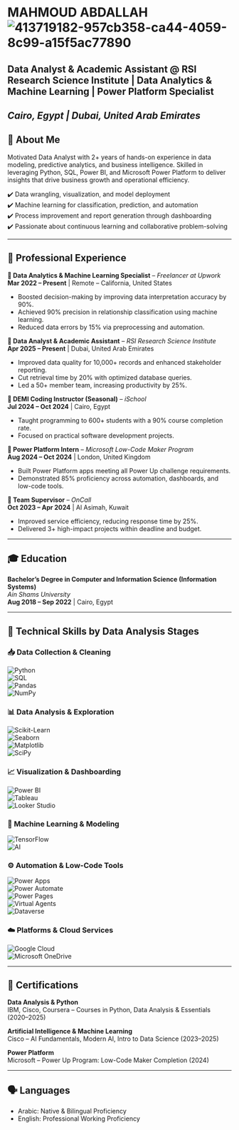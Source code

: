 # MAHMOUD ABDALLAH  ![413719182-957cb358-ca44-4059-8c99-a15f5ac77890](https://github.com/user-attachments/assets/eca4abef-1f6b-4020-85e1-0344ca7610c9)

## Data Analyst & Academic Assistant @ RSI Research Science Institute | Data Analytics & Machine Learning | Power Platform Specialist  
*Cairo, Egypt  |  Dubai, United Arab Emirates*
---

## 👤 About Me

Motivated Data Analyst with 2+ years of hands-on experience in data modeling, predictive analytics, and business intelligence. Skilled in leveraging Python, SQL, Power BI, and Microsoft Power Platform to deliver insights that drive business growth and operational efficiency.

✔️ Data wrangling, visualization, and model deployment  
✔️ Machine learning for classification, prediction, and automation  
✔️ Process improvement and report generation through dashboarding  
✔️ Passionate about continuous learning and collaborative problem-solving

---

## 💼 Professional Experience

**🔹 Data Analytics & Machine Learning Specialist** – *Freelancer at Upwork*  
**Mar 2022 – Present** | Remote – California, United States  
- Boosted decision-making by improving data interpretation accuracy by 90%.  
- Achieved 90% precision in relationship classification using machine learning.  
- Reduced data errors by 15% via preprocessing and automation.

**🔹 Data Analyst & Academic Assistant** – *RSI Research Science Institute*  
**Apr 2025 – Present** | Dubai, United Arab Emirates  
- Improved data quality for 10,000+ records and enhanced stakeholder reporting.  
- Cut retrieval time by 20% with optimized database queries.  
- Led a 50+ member team, increasing productivity by 25%.

**🔹 DEMI Coding Instructor (Seasonal)** – *iSchool*  
**Jul 2024 – Oct 2024** | Cairo, Egypt  
- Taught programming to 600+ students with a 90% course completion rate.  
- Focused on practical software development projects.

**🔹 Power Platform Intern** – *Microsoft Low-Code Maker Program*  
**Aug 2024 – Oct 2024** | London, United Kingdom  
- Built Power Platform apps meeting all Power Up challenge requirements.  
- Demonstrated 85% proficiency across automation, dashboards, and low-code tools.

**🔹 Team Supervisor** – *OnCall*  
**Oct 2023 – Apr 2024** | Al Asimah, Kuwait  
- Improved service efficiency, reducing response time by 25%.  
- Delivered 3+ high-impact projects within deadline and budget.

---

## 🎓 Education

**Bachelor’s Degree in Computer and Information Science (Information Systems)**  
*Ain Shams University*  
**Aug 2018 – Sep 2022** | Cairo, Egypt

---

## 🔧 Technical Skills by Data Analysis Stages

### 📥 Data Collection & Cleaning
![Python](https://img.shields.io/badge/Python-3776AB?style=for-the-badge&logo=python&logoColor=white)  
![SQL](https://img.shields.io/badge/SQL-CC2927?style=for-the-badge&logo=microsoftsqlserver&logoColor=white)  
![Pandas](https://img.shields.io/badge/Pandas-150458?style=for-the-badge&logo=pandas&logoColor=white)  
![NumPy](https://img.shields.io/badge/NumPy-013243?style=for-the-badge&logo=numpy&logoColor=white)

### 📊 Data Analysis & Exploration
![Scikit-Learn](https://img.shields.io/badge/Scikit--Learn-F7931E?style=for-the-badge&logo=scikit-learn&logoColor=white)  
![Seaborn](https://img.shields.io/badge/Seaborn-008080?style=for-the-badge&logo=python&logoColor=white)  
![Matplotlib](https://img.shields.io/badge/Matplotlib-11557C?style=for-the-badge&logo=python&logoColor=white)  
![SciPy](https://img.shields.io/badge/SciPy-8CAAE6?style=for-the-badge&logo=scipy&logoColor=white)

### 📈 Visualization & Dashboarding
![Power BI](https://img.shields.io/badge/PowerBI-F2C811?style=for-the-badge&logo=powerbi&logoColor=black)  
![Tableau](https://img.shields.io/badge/Tableau-E97627?style=for-the-badge&logo=tableau&logoColor=white)  
![Looker Studio](https://img.shields.io/badge/Looker%20Studio-4285F4?style=for-the-badge&logo=google&logoColor=white)

### 🤖 Machine Learning & Modeling
![TensorFlow](https://img.shields.io/badge/TensorFlow-FF6F00?style=for-the-badge&logo=tensorflow&logoColor=white)  
![AI](https://img.shields.io/badge/AI-00ADD8?style=for-the-badge&logo=OpenAI&logoColor=white)

### ⚙️ Automation & Low-Code Tools
![Power Apps](https://img.shields.io/badge/Power%20Apps-742774?style=for-the-badge&logo=powerapps&logoColor=white)  
![Power Automate](https://img.shields.io/badge/Power%20Automate-0066FF?style=for-the-badge&logo=powerautomate&logoColor=white)  
![Power Pages](https://img.shields.io/badge/Power%20Pages-4CAF50?style=for-the-badge&logo=microsoft&logoColor=white)  
![Virtual Agents](https://img.shields.io/badge/Virtual%20Agents-00A4EF?style=for-the-badge&logo=microsoft&logoColor=white)  
![Dataverse](https://img.shields.io/badge/Dataverse-8E44AD?style=for-the-badge&logo=microsoft&logoColor=white)

### ☁️ Platforms & Cloud Services
![Google Cloud](https://img.shields.io/badge/Google%20Cloud-4285F4?style=for-the-badge&logo=googlecloud&logoColor=white)  
![Microsoft OneDrive](https://img.shields.io/badge/OneDrive-0078D4?style=for-the-badge&logo=microsoftonedrive&logoColor=white)

---

## 📜 Certifications

**Data Analysis & Python**  
IBM, Cisco, Coursera – Courses in Python, Data Analysis & Essentials (2020–2025)

**Artificial Intelligence & Machine Learning**  
Cisco – AI Fundamentals, Modern AI, Intro to Data Science (2023–2025)

**Power Platform**  
Microsoft – Power Up Program: Low-Code Maker Completion (2024)


---

## 🗣️ Languages
- Arabic: Native & Bilingual Proficiency  
- English: Professional Working Proficiency
